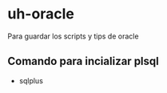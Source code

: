 # uh-oracle
Para guardar los scripts y tips de oracle


## Comando para incializar plsql 
- sqlplus

